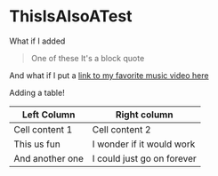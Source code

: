 # ThisIsAlsoATest
What if I added
>One of these
>It's a block quote

And what if I put a [link to my favorite music video here](https://www.youtube.com/watch?v=3C3hIJg4rHo)

Adding a table!

Left Column | Right column
------------|-------------
Cell content 1 | Cell content 2
This us fun | I wonder if it would work
And another one | I could just go on forever

